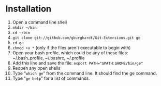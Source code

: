 Installation
============

1. Open a command line shell
2. `mkdir ~/bin`
3. `cd ~/bin`
4. `git clone git://github.com/gburghardt/Git-Extensions.git ge`
5. `cd ge`
6. `chmod +x *` (only if the files aren't executable to begin with)
7. Open your bash profile, which could be any of these files: ~/.bash_profile, ~/.bashrc, ~/.profile
8. Add this line and save the file: `export PATH="$PATH:$HOME/bin/ge"`
9. Reopen any open shells
10. Type "`which ge`" from the command line. It should find the ge command.
11. Type "`ge help`" for a list of commands.
